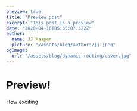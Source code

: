 ```yaml
---
preview: true
title: "Preview post"
excerpt: "This post is a preview"
date: "2020-04-16T05:35:07.322Z"
author:
  name: JJ Kasper
  picture: "/assets/blog/authors/jj.jpeg"
ogImage:
  url: "/assets/blog/dynamic-routing/cover.jpg"
---
```


# Preview!

How exciting
